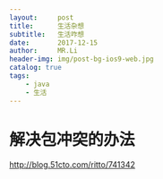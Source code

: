 ```yaml
---
layout:     post
title:      生活杂想
subtitle:   生活咋想
date:       2017-12-15
author:     MR.Li
header-img: img/post-bg-ios9-web.jpg
catalog: true
tags:
    - java
    - 生活
---
```


# 解决包冲突的办法
http://blog.51cto.com/ritto/741342
